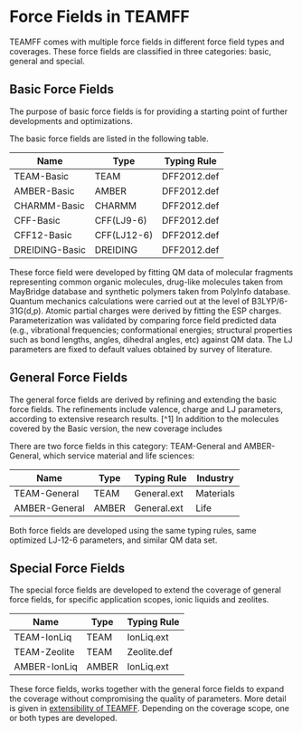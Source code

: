 # Force Fields in TEAMFF

TEAMFF comes with multiple force fields in different force field types and coverages. These force fields are classified in three categories: basic, general and special. 

## Basic Force Fields

The purpose of basic force fields is for providing a starting point of further developments and optimizations. 

The basic force fields are listed in the following table. 

| Name           | Type         | Typing Rule |
| -----------    | -----------  | ----------- |
| TEAM-Basic     | TEAM	        | DFF2012.def |
| AMBER-Basic	 | AMBER		| DFF2012.def |
| CHARMM-Basic	 | CHARMM		| DFF2012.def |
| CFF-Basic	     | CFF(LJ9-6)   | DFF2012.def |
| CFF12-Basic	 | CFF(LJ12-6)  | DFF2012.def |
| DREIDING-Basic | DREIDING	    | DFF2012.def |

These force field were developed by fitting QM data of molecular fragments representing common organic molecules, drug-like molecules taken from MayBridge database and synthetic polymers taken from PolyInfo database. Quantum mechanics calculations were carried out at the level of B3LYP/6-31G(d,p). Atomic partial charges were derived by fitting the ESP charges. Parameterization was validated by comparing force field predicted data (e.g., vibrational frequencies; conformational energies; structural properties such as bond lengths, angles, dihedral angles, etc) against QM data. The LJ parameters are fixed to default values obtained by survey of literature.


## General Force Fields

The general force fields are derived by refining and extending the basic force fields. The refinements include valence, charge and LJ parameters, according to extensive research results. [^1] In addition to the molecules covered by the Basic version, the new coverage includes

There are two force fields in this category: TEAM-General and AMBER-General, which service material and life sciences:

| Name	        | Type   | Typing Rule | Industry  | 
| ------------  | ------ | ----------- | --------- |
| TEAM-General  | TEAM	 | General.ext | Materials |
| AMBER-General | AMBER	 | General.ext | Life      | 

Both force fields are developed using the same typing rules, same optimized LJ-12-6 parameters, and similar QM data set.


## Special Force Fields

The special force fields are developed to extend the coverage of general force fields, for specific application scopes, ionic liquids and zeolites. 

| Name	        | Type   | Typing Rule |
| ------------  | ------ | ----------- | 
| TEAM-IonLiq   | TEAM	 | IonLiq.ext  |
| TEAM-Zeolite  | TEAM	 | Zeolite.def |
| AMBER-IonLiq  | AMBER	 | IonLiq.ext  |

These force fields, works together with the general force fields to expand the coverage without compromising the quality of parameters. More detail is given in [extensibility of TEAMFF](./extensibility.md). Depending on the coverage scope, one or both types are developed. 
